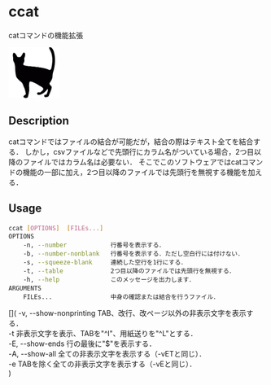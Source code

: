 # ccat

catコマンドの機能拡張

<img width="100" alt="ccat_icon.svg" src="./img/ccat_icon.svg">

## Description

catコマンドではファイルの結合が可能だが，結合の際はテキスト全てを結合する．
しかし，csvファイルなどで先頭行にカラム名がついている場合，2つ目以降のファイルではカラム名は必要ない．
そこでこのソフトウェアではcatコマンドの機能の一部に加え，2つ目以降のファイルでは先頭行を無視する機能を加える．

## Usage

```sh
ccat [OPTIONS]  [FILEs...]
OPTIONS
    -n, --number            行番号を表示する．
    -b, --number-nonblank   行番号を表示する．ただし空白行には付けない．
    -s, --squeeze-blank     連続した空行を1行にする．
    -t, --table             2つ目以降のファイルでは先頭行を無視する．
    -h, --help              このメッセージを出力します．
ARGUMENTS
    FILEs...                中身の確認または結合を行うファイル．
```

[](
    -v, --show-nonprinting  TAB、改行、改ページ以外の非表示文字を表示する．\
    -t                      非表示文字を表示、TABを"^I"、用紙送りを"^L"とする．\
    -E, --show-ends         行の最後に"$"を表示する．\
    -A, --show-all          全ての非表示文字を表示する（-vETと同じ）．\
    -e                      TABを除く全ての非表示文字を表示する（-vEと同じ）．\
)